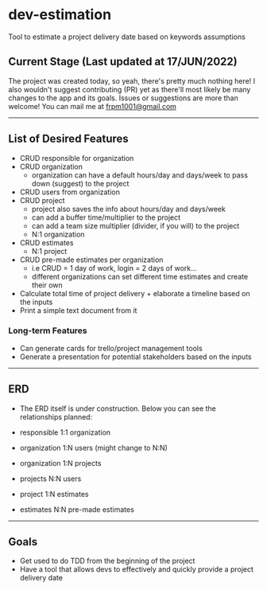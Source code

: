 # dev-estimation
Tool to estimate a project delivery date based on keywords assumptions

## Current Stage (Last updated at 17/JUN/2022)
The project was created today, so yeah, there's pretty much nothing here!
I also wouldn't suggest contributing (PR) yet as there'll most likely be many changes to the app and its goals. 
Issues or suggestions are more than welcome! You can mail me at frpm1001@gmail.com

______

## List of Desired Features
- CRUD responsible for organization
- CRUD organization
  - organization can have a default hours/day and days/week to pass down (suggest) to the project
- CRUD users from organization
- CRUD project
  - project also saves the info about hours/day and days/week
  - can add a buffer time/multiplier to the project
  - can add a team size multiplier (divider, if you will) to the project
  - N:1 organization
- CRUD estimates
  - N:1 project
- CRUD pre-made estimates per organization
  - i.e CRUD = 1 day of work, login = 2 days of work...
  - different organizations can set different time estimates and create their own
- Calculate total time of project delivery + elaborate a timeline based on the inputs
- Print a simple text document from it

### Long-term Features
- Can generate cards for trello/project management tools
- Generate a presentation for potential stakeholders based on the inputs

______

## ERD
- The ERD itself is under construction. Below you can see the relationships planned:

- responsible 1:1 organization
- organization 1:N users (might change to N:N)
- organization 1:N projects
- projects N:N users
- project 1:N estimates
- estimates N:N pre-made estimates

______

## Goals
- Get used to do TDD from the beginning of the project
- Have a tool that allows devs to effectively and quickly provide a project delivery date
